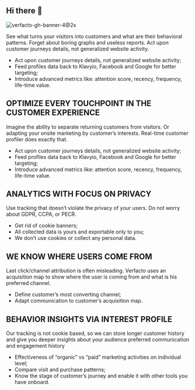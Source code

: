 ## Hi there 👋
![verfacto-gh-banner-4@2x](https://user-images.githubusercontent.com/106514811/171644728-32e2f746-b36b-4109-a15a-9706a257873d.jpg)



See what turns your visitors into customers and what are their behavioral patterns. Forget about boring graphs and useless reports. Act upon customer journeys details, not generalized website activity.

* Act upon customer journeys details, not generalized website activity;
* Feed profiles data back to Klavyio, Facebook and Google for better targeting;
* Introduce advanced metrics like: attention score, recency, frequency, life-time value.

## OPTIMIZE EVERY TOUCHPOINT IN THE CUSTOMER EXPERIENCE

Imagine the ability to separate returning customers from visitors. Or adapting your onsite marketing by customer’s interests. Real-time customer profiler does exactly that.

* Act upon customer journeys details, not generalized website activity;
* Feed profiles data back to Klavyio, Facebook and Google for better targeting;
* Introduce advanced metrics like: attention score, recency, frequency, life-time value.

## ANALYTICS WITH FOCUS ON PRIVACY
Use tracking that doesn’t violate the privacy of your users. Do not worry about GDPR, CCPA, or PECR.

* Get rid of cookie banners;
* All collected data is yours and exportable only to you;
* We don’t use cookies or collect any personal data.

## WE KNOW WHERE USERS COME FROM
Last click/channel attribution is often misleading. Verfacto uses an acquisition map to show where the user is coming from and what is his preferred channel.

* Define customer’s most converting channel;
* Adapt communication to customer’s acquisition map.

## BEHAVIOR INSIGHTS VIA INTEREST PROFILE
Our tracking is not cookie based, so we can store longer customer history and give you deeper insights about your audience preferred communication and engagement history

* Effectiveness of “organic” vs “paid” marketing activities on individual level;
* Compare visit and purchase patterns;
* Know the stage of customer’s journey and enable it with other tools you have onboard.
